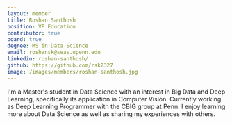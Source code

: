 ```yaml
---
layout: member
title: Roshan Santhosh
position: VP Education
contributor: true
board: true
degree: MS in Data Science
email: roshansk@seas.upenn.edu
linkedin: roshan-santhosh/
github: https://github.com/rsk2327
image: /images/members/roshan-santhosh.jpg
---
```

I'm a Master's student in Data Science with an interest in Big Data and Deep Learning, specifically its application in Computer Vision.  Currently working as Deep Learning Programmer with the CBIG group at Penn. I enjoy learning more about Data Science as well as sharing my experiences with others. 
